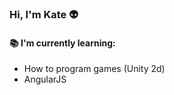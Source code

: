 ### Hi, I'm Kate :alien:
#### :books: I'm currently learning:
* How to program games (Unity 2d)
* AngularJS
